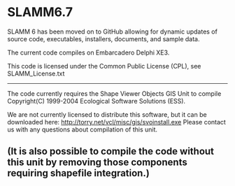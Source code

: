 # SLAMM6.7

SLAMM 6 has been moved on to GitHub allowing for dynamic updates of source code, executables, installers, documents, and sample data.

The current code compiles on Embarcadero Delphi XE3.

This code is licensed under the Common Public License (CPL), see SLAMM_License.txt

------------------------------------------------------------------------------------
The code currently requires the Shape Viewer Objects GIS Unit to compile
Copyright(C) 1999-2004 Ecological Software Solutions (ESS).

We are not currently licensed to distribute this software, but it can be downloaded here:
     http://torry.net/vcl/misc/gis/svoinstall.exe
Please contact us with any questions about compilation of this unit.

(It is also possible to compile the code without this unit by removing those
components requiring shapefile integration.)
------------------------------------------------------------------------------------

